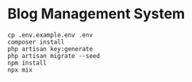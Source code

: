 # Blog Management System

```
cp .env.example.env .env
composer install
php artisan key:generate
php artisan migrate --seed
npm install
npx mix

```
